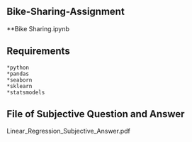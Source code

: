 ## Bike-Sharing-Assignment

**Bike Sharing.ipynb



## Requirements

```
*python
*pandas
*seaborn
*sklearn
*statsmodels
```

## File of Subjective Question and Answer
Linear_Regression_Subjective_Answer.pdf
